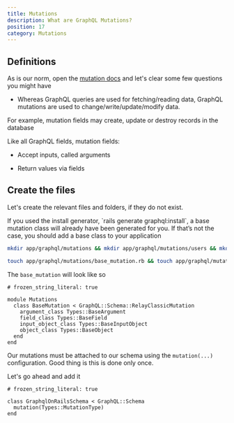 ```yaml
---
title: Mutations
description: What are GraphQL Mutations?
position: 17
category: Mutations
---
```


## Definitions

As is our norm, open the [mutation docs](https://graphql-ruby.org/mutations/mutation_root.html) and let's clear some few questions you might have

- Whereas GraphQL queries are used for fetching/reading data, GraphQL mutations are used to change/write/update/modify data.

For example, mutation fields may create, update or destroy records in the database

Like all GraphQL fields, mutation fields:

- Accept inputs, called arguments

- Return values via fields


## Create the files

Let's create the relevant files and folders, if they do not exist.

<alert>
If you used the install generator, `rails generate graphql:install`, a base mutation class will already have been generated for you. If that’s not the case, you should add a base class to your application
</alert>

```bash
mkdir app/graphql/mutations && mkdir app/graphql/mutations/users && mkdir spec/graphql/mutations && mkdir spec/graphql/mutations/users

touch app/graphql/mutations/base_mutation.rb && touch app/graphql/mutations/users/show.rb && spec/graphql/mutations/users/show_spec.rb
```

The `base_mutation` will look like so

```ruby[app/graphql/mutationss/base_mutation.rb]
# frozen_string_literal: true

module Mutations
  class BaseMutation < GraphQL::Schema::RelayClassicMutation
    argument_class Types::BaseArgument
    field_class Types::BaseField
    input_object_class Types::BaseInputObject
    object_class Types::BaseObject
  end
end
```

Our mutations must be attached to our schema using the `mutation(...)` configuration. Good thing is this is done only once.

Let's go ahead and add it


```ruby[app/graphql/graphql_on_rails_schema.rb]
# frozen_string_literal: true

class GraphqlOnRailsSchema < GraphQL::Schema
  mutation(Types::MutationType)
end
```
